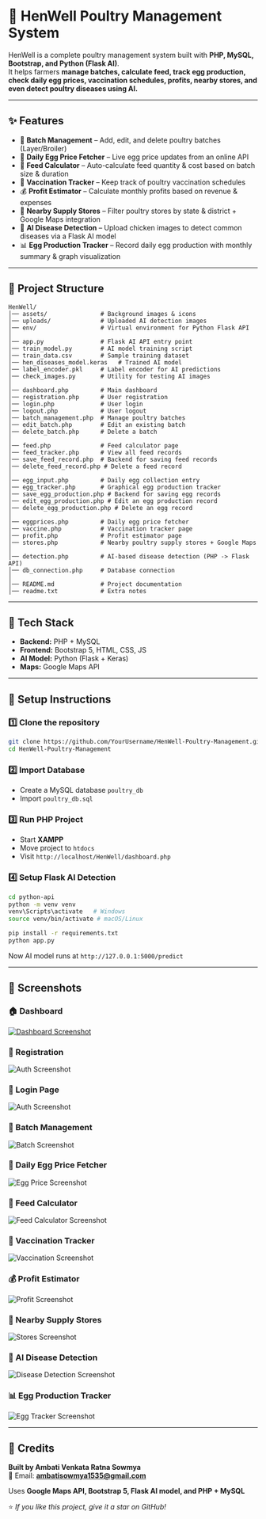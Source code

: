 
# 🐔 HenWell Poultry Management System

HenWell is a complete poultry management system built with **PHP, MySQL, Bootstrap, and Python (Flask AI)**.  
It helps farmers **manage batches, calculate feed, track egg production, check daily egg prices, vaccination schedules, profits, nearby stores, and even detect poultry diseases using AI.**

---

## ✨ Features  

- 🐔 **Batch Management** – Add, edit, and delete poultry batches (Layer/Broiler)  
- 🥚 **Daily Egg Price Fetcher** – Live egg price updates from an online API  
- 🥦 **Feed Calculator** – Auto-calculate feed quantity & cost based on batch size & duration  
- 💉 **Vaccination Tracker** – Keep track of poultry vaccination schedules  
- 💰 **Profit Estimator** – Calculate monthly profits based on revenue & expenses  
- 📍 **Nearby Supply Stores** – Filter poultry stores by state & district + Google Maps integration  
- 🧠 **AI Disease Detection** – Upload chicken images to detect common diseases via a Flask AI model  
- 📊 **Egg Production Tracker** – Record daily egg production with monthly summary & graph visualization  

---

## 📂 Project Structure  

```
HenWell/
│── assets/               # Background images & icons  
│── uploads/              # Uploaded AI detection images  
│── env/                  # Virtual environment for Python Flask API  
│
│── app.py                # Flask AI API entry point  
│── train_model.py        # AI model training script  
│── train_data.csv        # Sample training dataset  
│── hen_diseases_model.keras   # Trained AI model  
│── label_encoder.pkl     # Label encoder for AI predictions  
│── check_images.py       # Utility for testing AI images  
│
│── dashboard.php         # Main dashboard  
│── registration.php      # User registration  
│── login.php             # User login  
│── logout.php            # User logout  
│── batch_management.php  # Manage poultry batches  
│── edit_batch.php        # Edit an existing batch  
│── delete_batch.php      # Delete a batch  
│
│── feed.php              # Feed calculator page  
│── feed_tracker.php      # View all feed records  
│── save_feed_record.php  # Backend for saving feed records  
│── delete_feed_record.php # Delete a feed record  
│
│── egg_input.php         # Daily egg collection entry  
│── egg_tracker.php       # Graphical egg production tracker  
│── save_egg_production.php # Backend for saving egg records  
│── edit_egg_production.php # Edit an egg production record  
│── delete_egg_production.php # Delete an egg record  
│
│── eggprices.php         # Daily egg price fetcher  
│── vaccine.php           # Vaccination tracker page  
│── profit.php            # Profit estimator page  
│── stores.php            # Nearby poultry supply stores + Google Maps  
│
│── detection.php         # AI-based disease detection (PHP -> Flask API)  
│── db_connection.php     # Database connection  
│
│── README.md             # Project documentation  
│── readme.txt            # Extra notes  
```

---

## 🚀 Tech Stack  

- **Backend:** PHP + MySQL  
- **Frontend:** Bootstrap 5, HTML, CSS, JS  
- **AI Model:** Python (Flask + Keras)  
- **Maps:** Google Maps API  

---

## 🔧 Setup Instructions  

### 1️⃣ Clone the repository  
```bash
git clone https://github.com/YourUsername/HenWell-Poultry-Management.git
cd HenWell-Poultry-Management
```

### 2️⃣ Import Database  
- Create a MySQL database `poultry_db`  
- Import `poultry_db.sql`  

### 3️⃣ Run PHP Project  
- Start **XAMPP**  
- Move project to `htdocs`  
- Visit `http://localhost/HenWell/dashboard.php`  

### 4️⃣ Setup Flask AI Detection  
```bash
cd python-api
python -m venv venv
venv\Scripts\activate   # Windows
source venv/bin/activate # macOS/Linux

pip install -r requirements.txt
python app.py
```
Now AI model runs at `http://127.0.0.1:5000/predict`  

---

## 📸 Screenshots  

### 🏠 Dashboard  
[![Dashboard Screenshot](screenshots/dashboard.png)  ](https://github.com/Ambati-Sowmya/HenWell-Poultry-Management-System/blob/e47e1c38f3fbe60e50785d21a698e5520c6d62bb/dashboard.png)

### 👤 Registration 
![Auth Screenshot](screenshots/registration.png)  

### 👤 Login Page
![Auth Screenshot](screenshots/login.png)
  
### 🐔 Batch Management  
![Batch Screenshot](screenshots/batch_management.png)  

### 🥚 Daily Egg Price Fetcher  
![Egg Price Screenshot](screenshots/egg_prices.png)  

### 🥦 Feed Calculator  
![Feed Calculator Screenshot](screenshots/feed_calculator.png)  

### 💉 Vaccination Tracker  
![Vaccination Screenshot](screenshots/vaccination.png)  

### 💰 Profit Estimator  
![Profit Screenshot](screenshots/profit_estimator.png)  

### 📍 Nearby Supply Stores  
![Stores Screenshot](screenshots/stores.png)  

### 🧠 AI Disease Detection  
![Disease Detection Screenshot](screenshots/disease_detection.png)  

### 📊 Egg Production Tracker  
![Egg Tracker Screenshot](screenshots/egg_tracker.png)  

---
## 🤝 Credits  

**Built by Ambati Venkata Ratna Sowmya**  
📧 Email: **ambatisowmya1535@gmail.com**  

Uses **Google Maps API, Bootstrap 5, Flask AI model, and PHP + MySQL**  

⭐ *If you like this project, give it a star on GitHub!*  
